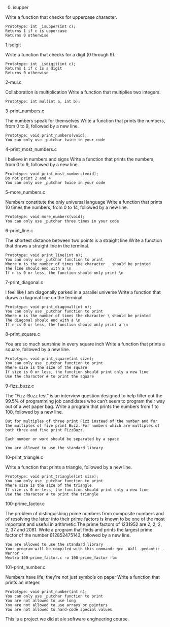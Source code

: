 0. isupper

Write a function that checks for uppercase character.

    Prototype: int _isupper(int c);
    Returns 1 if c is uppercase
    Returns 0 otherwise

1.isdigit

Write a function that checks for a digit (0 through 9).

    Prototype: int _isdigit(int c);
    Returns 1 if c is a digit
    Returns 0 otherwise

2-mul.c

Collaboration is multiplication
Write a function that multiplies two integers.

    Prototype: int mul(int a, int b);

3-print_numbers.c

The numbers speak for themselves
Write a function that prints the numbers, from 0 to 9, followed by a new line.

    Prototype: void print_numbers(void);
    You can only use _putchar twice in your code

4-print_most_numbers.c

I believe in numbers and signs
Write a function that prints the numbers, from 0 to 9, followed by a new line.

    Prototype: void print_most_numbers(void);
    Do not print 2 and 4
    You can only use _putchar twice in your code

5-more_numbers.c

Numbers constitute the only universal language
Write a function that prints 10 times the numbers, from 0 to 14,
followed by a new line.

    Prototype: void more_numbers(void);
    You can only use _putchar three times in your code

6-print_line.c

The shortest distance between two points is a straight line
Write a function that draws a straight line in the terminal.

    Prototype: void print_line(int n);
    You can only use _putchar function to print
    Where n is the number of times the character _ should be printed
    The line should end with a \n
    If n is 0 or less, the function should only print \n

7-print_diagonal.c

I feel like I am diagonally parked in a parallel universe
Write a function that draws a diagonal line on the terminal.

    Prototype: void print_diagonal(int n);
    You can only use _putchar function to print
    Where n is the number of times the character \ should be printed
    The diagonal should end with a \n
    If n is 0 or less, the function should only print a \n

8-print_square.c

You are so much sunshine in every square inch
Write a function that prints a square, followed by a new line.

    Prototype: void print_square(int size);
    You can only use _putchar function to print
    Where size is the size of the square
    If size is 0 or less, the function should print only a new line
    Use the character # to print the square

9-fizz_buzz.c

The “Fizz-Buzz test” is an interview question designed to help filter out the
99.5% of programming job candidates who can’t seem to program their way out of
a wet paper bag.
Write a program that prints the numbers from 1 to 100, followed by a new line.

    But for multiples of three print Fizz instead of the number and for the multiples of five print Buzz. For numbers which are multiples of both three and five print FizzBuzz.

    Each number or word should be separated by a space

    You are allowed to use the standard library

10-print_triangle.c

Write a function that prints a triangle, followed by a new line.

    Prototype: void print_triangle(int size);
    You can only use _putchar function to print
    Where size is the size of the triangle
    If size is 0 or less, the function should print only a new line
    Use the character # to print the triangle

100-prime_factor.c

The problem of distinguishing prime numbers from composite numbers and of
resolving the latter into their prime factors is known to be one of the most
important and useful in arithmetic
The prime factors of 1231952 are 2, 2, 2, 2, 37 and 2081.
Write a program that finds and prints the largest prime factor of the number
612852475143, followed by a new line.

    You are allowed to use the standard library
    Your program will be compiled with this command: gcc -Wall -pedantic -Werror -
    Wextra 100-prime_factor.c -o 100-prime_factor -lm

101-print_number.c

Numbers have life; they're not just symbols on paper
Write a function that prints an integer.

    Prototype: void print_number(int n);
    You can only use _putchar function to print
    You are not allowed to use long
    You are not allowed to use arrays or pointers
    You are not allowed to hard-code special values

This is a project we did at alx software engineering course.
